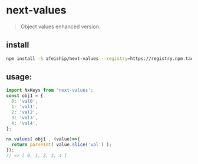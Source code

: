 # next-values
> Object values enhanced version.

## install
```bash
npm install -S afeiship/next-values --registry=https://registry.npm.taobao.org
```

## usage:
```js
import NxKeys from 'next-values';
const obj1 = {
  0: 'val0',
  1: 'val1',
  2: 'val2',
  3: 'val3',
  4: 'val4',
};

nx.values( obj1 , (value)=>{
  return parseInt( value.slice('val') );
});
// => [ 0, 1, 2, 3, 4 ]
```
